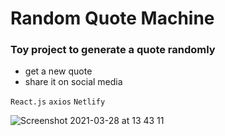 # Random Quote Machine 

### Toy project to generate a quote randomly

 - get a new quote
 - share it on social media 

`React.js` `axios` `Netlify`

![Screenshot 2021-03-28 at 13 43 11](https://user-images.githubusercontent.com/23560351/112750950-8f492280-8fcb-11eb-8b09-f9ade1783ac7.png)

